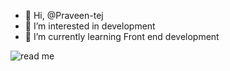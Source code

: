 - 👋 Hi, @Praveen-tej
- 👀 I’m interested in  development
- 🌱 I’m currently learning Front end development


![read me](https://user-images.githubusercontent.com/108740344/202705371-874402d2-7a01-4e9b-b45f-b62f4b2ae35f.png)


